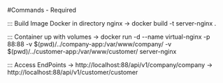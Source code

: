 #Commands - Required

::: Build Image Docker in directory nginx 
  -> docker build -t server-nginx .
  
::: Container up with volumes 
  -> docker run -d --name virtual-nginx -p 88:88 -v $(pwd)/../company-app:/var/www/company/ -v $(pwd)/../customer-app:/var/www/customer/ server-nginx

::: Access EndPoints
  -> http://localhost:88/api/v1/company/company
  -> http://localhost:88/api/v1/customer/customer
